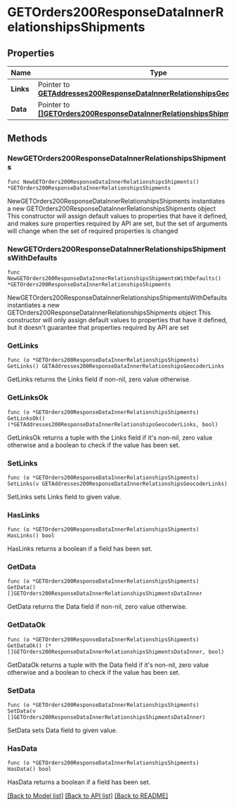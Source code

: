 # GETOrders200ResponseDataInnerRelationshipsShipments

## Properties

Name | Type | Description | Notes
------------ | ------------- | ------------- | -------------
**Links** | Pointer to [**GETAddresses200ResponseDataInnerRelationshipsGeocoderLinks**](GETAddresses200ResponseDataInnerRelationshipsGeocoderLinks.md) |  | [optional] 
**Data** | Pointer to [**[]GETOrders200ResponseDataInnerRelationshipsShipmentsDataInner**](GETOrders200ResponseDataInnerRelationshipsShipmentsDataInner.md) |  | [optional] 

## Methods

### NewGETOrders200ResponseDataInnerRelationshipsShipments

`func NewGETOrders200ResponseDataInnerRelationshipsShipments() *GETOrders200ResponseDataInnerRelationshipsShipments`

NewGETOrders200ResponseDataInnerRelationshipsShipments instantiates a new GETOrders200ResponseDataInnerRelationshipsShipments object
This constructor will assign default values to properties that have it defined,
and makes sure properties required by API are set, but the set of arguments
will change when the set of required properties is changed

### NewGETOrders200ResponseDataInnerRelationshipsShipmentsWithDefaults

`func NewGETOrders200ResponseDataInnerRelationshipsShipmentsWithDefaults() *GETOrders200ResponseDataInnerRelationshipsShipments`

NewGETOrders200ResponseDataInnerRelationshipsShipmentsWithDefaults instantiates a new GETOrders200ResponseDataInnerRelationshipsShipments object
This constructor will only assign default values to properties that have it defined,
but it doesn't guarantee that properties required by API are set

### GetLinks

`func (o *GETOrders200ResponseDataInnerRelationshipsShipments) GetLinks() GETAddresses200ResponseDataInnerRelationshipsGeocoderLinks`

GetLinks returns the Links field if non-nil, zero value otherwise.

### GetLinksOk

`func (o *GETOrders200ResponseDataInnerRelationshipsShipments) GetLinksOk() (*GETAddresses200ResponseDataInnerRelationshipsGeocoderLinks, bool)`

GetLinksOk returns a tuple with the Links field if it's non-nil, zero value otherwise
and a boolean to check if the value has been set.

### SetLinks

`func (o *GETOrders200ResponseDataInnerRelationshipsShipments) SetLinks(v GETAddresses200ResponseDataInnerRelationshipsGeocoderLinks)`

SetLinks sets Links field to given value.

### HasLinks

`func (o *GETOrders200ResponseDataInnerRelationshipsShipments) HasLinks() bool`

HasLinks returns a boolean if a field has been set.

### GetData

`func (o *GETOrders200ResponseDataInnerRelationshipsShipments) GetData() []GETOrders200ResponseDataInnerRelationshipsShipmentsDataInner`

GetData returns the Data field if non-nil, zero value otherwise.

### GetDataOk

`func (o *GETOrders200ResponseDataInnerRelationshipsShipments) GetDataOk() (*[]GETOrders200ResponseDataInnerRelationshipsShipmentsDataInner, bool)`

GetDataOk returns a tuple with the Data field if it's non-nil, zero value otherwise
and a boolean to check if the value has been set.

### SetData

`func (o *GETOrders200ResponseDataInnerRelationshipsShipments) SetData(v []GETOrders200ResponseDataInnerRelationshipsShipmentsDataInner)`

SetData sets Data field to given value.

### HasData

`func (o *GETOrders200ResponseDataInnerRelationshipsShipments) HasData() bool`

HasData returns a boolean if a field has been set.


[[Back to Model list]](../README.md#documentation-for-models) [[Back to API list]](../README.md#documentation-for-api-endpoints) [[Back to README]](../README.md)


